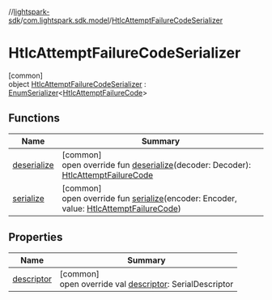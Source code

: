 //[lightspark-sdk](../../../index.md)/[com.lightspark.sdk.model](../index.md)/[HtlcAttemptFailureCodeSerializer](index.md)

# HtlcAttemptFailureCodeSerializer

[common]\
object [HtlcAttemptFailureCodeSerializer](index.md) : [EnumSerializer](../../com.lightspark.sdk.util/-enum-serializer/index.md)&lt;[HtlcAttemptFailureCode](../-htlc-attempt-failure-code/index.md)&gt;

## Functions

| Name | Summary |
|---|---|
| [deserialize](../../com.lightspark.sdk.util/-enum-serializer/deserialize.md) | [common]<br>open override fun [deserialize](../../com.lightspark.sdk.util/-enum-serializer/deserialize.md)(decoder: Decoder): [HtlcAttemptFailureCode](../-htlc-attempt-failure-code/index.md) |
| [serialize](index.md#-1097744601%2FFunctions%2F-962664521) | [common]<br>open override fun [serialize](index.md#-1097744601%2FFunctions%2F-962664521)(encoder: Encoder, value: [HtlcAttemptFailureCode](../-htlc-attempt-failure-code/index.md)) |

## Properties

| Name | Summary |
|---|---|
| [descriptor](../../com.lightspark.sdk.util/-enum-serializer/descriptor.md) | [common]<br>open override val [descriptor](../../com.lightspark.sdk.util/-enum-serializer/descriptor.md): SerialDescriptor |
